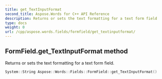 ```yaml
---
title: get_TextInputFormat
second_title: Aspose.Words for C++ API Reference
description: Returns or sets the text formatting for a text form field. 
type: docs
weight: 0
url: /cpp/aspose.words.fields/formfield/get_textinputformat/
---
```

## FormField.get_TextInputFormat method


Returns or sets the text formatting for a text form field.

```cpp
System::String Aspose::Words::Fields::FormField::get_TextInputFormat()
```

